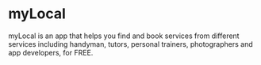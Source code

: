 # myLocal
myLocal is an app that helps you find and book services from different services including handyman, tutors, personal trainers, photographers and app developers, for FREE.
